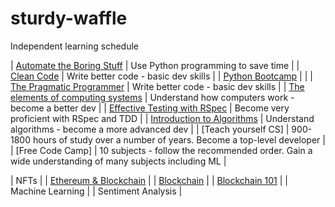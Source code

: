 # sturdy-waffle
Independent learning schedule

| [Automate the Boring Stuff](https://automatetheboringstuff.com/) | Use Python programming to save time |
| [Clean Code](#clean-code) | Write better code - basic dev skills |
| [Python Bootcamp](https://www.udemy.com/course/complete-python-bootcamp/) | |
| [The Pragmatic Programmer](#the-pragmatic-programmer) | Write better code - basic dev skills |
| [The elements of computing systems](#the-elements-of-computer-systems) | Understand how computers work - become a better dev |
| [Effective Testing with RSpec](#effective-testing-with-rspec) | Become very proficient with RSpec and TDD |
| [Introduction to Algorithms](#introduction-to-algorithms) | Understand algorithms - become a more advanced dev |
| [Teach yourself CS] | 900-1800 hours of study over a number of years. Become a top-level developer |
| [Free Code Camp] | 10 subjects - follow the recommended order. Gain a wide understanding of many subjects including ML |

| NFTs |
| [Ethereum & Blockchain](https://ethereum.org/en/developers/learning-tools/) |
| [Blockchain](https://hackernoon.com/learn-blockchains-by-building-one-117428612f46/) |
| [Blockchain 101](https://101blockchains.com/career-in-blockchain/) |
| Machine Learning |
| Sentiment Analysis |
